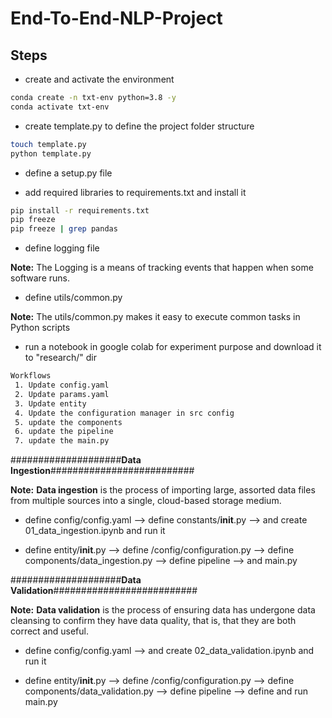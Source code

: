 # End-To-End-NLP-Project

## Steps

* create and activate the environment
```bash
conda create -n txt-env python=3.8 -y
conda activate txt-env
```

* create template.py to define the project folder structure
```bash
touch template.py
python template.py
```

* define a setup.py file 

* add required libraries to requirements.txt and install it
```bash
pip install -r requirements.txt
pip freeze
pip freeze | grep pandas
```

* define logging file 

**Note:** The Logging is a means of tracking events that happen when some software runs.

* define utils/common.py

**Note:** The utils/common.py makes it easy to execute common tasks in Python scripts

* run a notebook in google colab for experiment purpose and download it to "research/" dir


```bash
Workflows
 1. Update config.yaml
 2. Update params.yaml
 3. Update entity
 4. Update the configuration manager in src config
 5. update the components
 6. update the pipeline
 7. update the main.py

```

####################**Data Ingestion**##########################

**Note:** **Data ingestion** is the process of importing large, assorted data files from multiple sources into a single, cloud-based storage medium.

* define config/config.yaml --> define constants/__init__.py --> and create 01_data_ingestion.ipynb and run it

* define entity/__init__.py --> define /config/configuration.py --> define components/data_ingestion.py --> define pipeline --> and main.py


####################**Data Validation**##########################

**Note:** **Data validation** is the process of ensuring data has undergone data cleansing to confirm they have data quality, that is, that they are both correct and useful.

* define config/config.yaml --> and create 02_data_validation.ipynb and run it

* define entity/__init__.py --> define /config/configuration.py --> define components/data_validation.py --> define pipeline --> define and run main.py